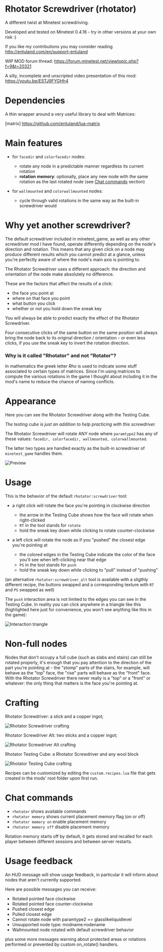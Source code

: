 # Rhotator Screwdriver (rhotator)

A different twist at Minetest screwdriving.

Developed and tested on Minetest 0.4.16 - try in other versions at your own risk :)

If you like my contributions you may consider reading http://entuland.com/en/support-entuland

WIP MOD forum thread: https://forum.minetest.net/viewtopic.php?f=9&t=20321

A silly, incomplete and unscripted video presentation of this mod: https://youtu.be/ESTJ9FYGHh4

# Dependencies

A thin wrapper around a very useful library to deal with Matrices:

[matrix] https://github.com/entuland/lua-matrix

# Main features

- for `facedir` and `colorfacedir` nodes:
  - rotate any  node in a predictable manner regardless its current rotation
  - **rotation memory**: optionally, place any new node with the same rotation as the last rotated node (see [Chat commands](#chat-commands) section)

- for `wallmounted` and `colorwallmounted` nodes:
  - cycle through valid rotations in the same way as the built-in screwdriver would

# Why yet another screwdriver?

The default screwdriver included in minetest_game, as well as any other screwdriver mod I have found, operate differently depending on the node's direction and rotation. This means that any given click on a node may produce different results which you cannot predict at a glance, unless you're perfectly aware of where the node's main axis is pointing to.

The Rhotator Screwdriver uses a different approach: the direction and orientation of the node make absolutely no difference.

These are the factors that affect the results of a click:

- the face you point at
- where on that face you point
- what button you click
- whether or not you hold down the sneak key

You will always be able to predict exactly the effect of the Rhotator Screwdriver.

Four consecutive clicks of the same button on the same position will always bring the node back to its original direction / orientation - or even less clicks, if you use the sneak key to invert the rotation direction.

### Why is it called "Rhotator" and not "Rotator"?

In mathematics the greek letter *Rho* is used to indicate some stuff associated to certain types of matrices. Since I'm using matrices to compute the various rotations in the game I thought about including it in the mod's name to reduce the chance of naming conflicts.

# Appearance

Here you can see the Rhotator Screwdriver along with the Testing Cube.

*The testing cube is just an addition to help practicing with this screwdriver.*

The Rhotator Screwdriver will rotate ANY node where `paramtype2` has any of these values: `facedir, colorfacedir, wallmounted, colorwallmounted`.

The latter two types are handled exactly as the built-in screwdriver of `minetest_game` handles them.

![Preview](/screenshots/preview.png)

# Usage

This is the behavior of the default `rhotator:screwdriver` tool:

- a right click will rotate the face you're pointing in clockwise direction
  - the arrow in the Testing Cube shows how the face will rotate when right-clicked
  - `RT` in the tool stands for `rotate`
  - hold the sneak key down while clicking to rotate counter-clockwise

- a left click will rotate the node as if you "pushed" the closest edge you're pointing at
  - the colored edges in the Testing Cube indicate the color of the face you'll see when left-clicking near that edge
  - `PS` in the tool stands for `push`
  - hold the sneak key down while clicking to "pull" instead of "pushing"

(an alternative `rhotator:screwdriver_alt` tool is available with a sligthly different recipe, the buttons swapped and a corresponding texture with `RT` and `PS` swapped as well)

The `push` interaction area is not limited to the edges you can see in the Testing Cube. In reality you can click anywhere in a triangle like this (highlighted here just for convenience, you won't see anything like this in the game):

![Interaction triangle](/screenshots/interaction-triangle.png)

# Non-full nodes

Nodes that don't occupy a full cube (such as slabs and stairs) can still be rotated properly, it's enough that you pay attention to the direction of the part you're pointing at - the "stomp" parts of the stairs, for example, will behave as the "top" face, the "rise" parts will behave as the "front" face. With the Rhotator Screwdriver there never really is a "top" or a "front" or whatever: the only thing that matters is the face you're pointing at.

# Crafting

Rhotator Screwdriver: a stick and a copper ingot;

![Rhotator Screwdriver crafting](/screenshots/rhotator-recipe.png)

Rhotator Screwdriver Alt: two sticks and a copper ingot;

![Rhotator Screwdriver Alt crafting](/screenshots/rhotator-alt-recipe.png)

Rhotator Testing Cube: a Rhotator Screwdriver and any wool block

![Rhotator Testing Cube crafting](/screenshots/rhotator-cube-recipe.png)

Recipes can be customized by editing the `custom.recipes.lua` file that gets created in the mods' root folder upon first run.

# Chat commands

- `rhotator` shows available commands
- `rhotator memory` shows current placement memory flag (on or off)
- `rhotator memory on` enable placement memory
- `rhotator memory off` disable placement memory

Rotation memory starts off by default, it gets stored and recalled for each player between different sessions and between server restarts.

# Usage feedback

An HUD message will show usage feedback, in particular it will inform about nodes that aren't currently supported.

Here are possible messages you can receive:

- Rotated pointed face clockwise
- Rotated pointed face counter-clockwise
- Pushed closest edge
- Pulled closest edge
- Cannot rotate node with paramtype2 == glasslikeliquidlevel
- Unsupported node type: modname:nodename
- Wallmounted node rotated with default screwdriver behavior

plus some more messages warning about protected areas or rotations performed or prevented by custom on_rotate() handlers.
